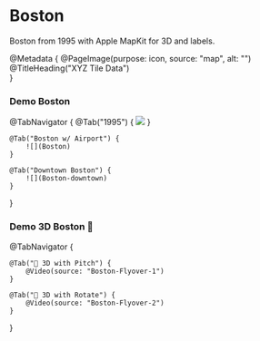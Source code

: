 # Boston

Boston from 1995 with Apple MapKit for 3D and labels.

@Metadata {
    @PageImage(purpose: icon, source: "map", alt: "")
    @TitleHeading("XYZ Tile Data")    
}


### Demo Boston

@TabNavigator {
    @Tab("1995") {
        ![](Mass)
    }
    
    @Tab("Boston w/ Airport") {
        ![](Boston)
    }
    
    @Tab("Downtown Boston") {
        ![](Boston-downtown)
    }    
}


### Demo 3D Boston 🎥 

@TabNavigator {
    
    @Tab("🎥 3D with Pitch") {
        @Video(source: "Boston-Flyover-1")
    }
    
    @Tab("🎥 3D with Rotate") {
        @Video(source: "Boston-Flyover-2")
    }
}
